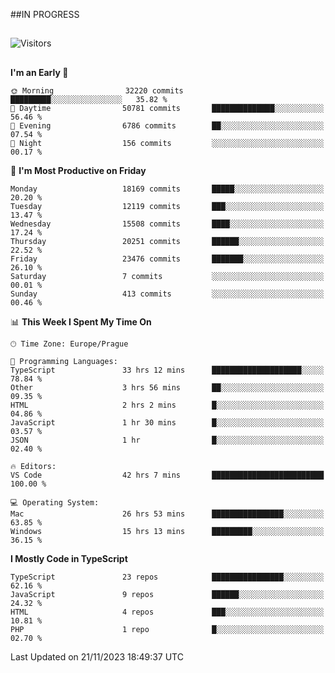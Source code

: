 ##IN PROGRESS
##
![Visitors](https://komarev.com/ghpvc/?username=petrbui&style=for-the-badge&label=Visitors+👀)



##
<!--
[![My GitHub stats](https://github-readme-stats.vercel.app/api?username=petrbui&theme=github_dark)](https://github.com/anuraghazra/github-readme-stats)

[![My wakatime stats](https://github-readme-stats.vercel.app/api/wakatime?username=petrbui&theme=github_dark)](https://github.com/anuraghazra/github-readme-stats)
-->
<!--START_SECTION:waka-->
**I'm an Early 🐤** 

```text
🌞 Morning                32220 commits       █████████░░░░░░░░░░░░░░░░   35.82 % 
🌆 Daytime                50781 commits       ██████████████░░░░░░░░░░░   56.46 % 
🌃 Evening                6786 commits        ██░░░░░░░░░░░░░░░░░░░░░░░   07.54 % 
🌙 Night                  156 commits         ░░░░░░░░░░░░░░░░░░░░░░░░░   00.17 % 
```
📅 **I'm Most Productive on Friday** 

```text
Monday                   18169 commits       █████░░░░░░░░░░░░░░░░░░░░   20.20 % 
Tuesday                  12119 commits       ███░░░░░░░░░░░░░░░░░░░░░░   13.47 % 
Wednesday                15508 commits       ████░░░░░░░░░░░░░░░░░░░░░   17.24 % 
Thursday                 20251 commits       ██████░░░░░░░░░░░░░░░░░░░   22.52 % 
Friday                   23476 commits       ███████░░░░░░░░░░░░░░░░░░   26.10 % 
Saturday                 7 commits           ░░░░░░░░░░░░░░░░░░░░░░░░░   00.01 % 
Sunday                   413 commits         ░░░░░░░░░░░░░░░░░░░░░░░░░   00.46 % 
```


📊 **This Week I Spent My Time On** 

```text
🕑︎ Time Zone: Europe/Prague

💬 Programming Languages: 
TypeScript               33 hrs 12 mins      ████████████████████░░░░░   78.84 % 
Other                    3 hrs 56 mins       ██░░░░░░░░░░░░░░░░░░░░░░░   09.35 % 
HTML                     2 hrs 2 mins        █░░░░░░░░░░░░░░░░░░░░░░░░   04.86 % 
JavaScript               1 hr 30 mins        █░░░░░░░░░░░░░░░░░░░░░░░░   03.57 % 
JSON                     1 hr                █░░░░░░░░░░░░░░░░░░░░░░░░   02.40 % 

🔥 Editors: 
VS Code                  42 hrs 7 mins       █████████████████████████   100.00 % 

💻 Operating System: 
Mac                      26 hrs 53 mins      ████████████████░░░░░░░░░   63.85 % 
Windows                  15 hrs 13 mins      █████████░░░░░░░░░░░░░░░░   36.15 % 
```

**I Mostly Code in TypeScript** 

```text
TypeScript               23 repos            ████████████████░░░░░░░░░   62.16 % 
JavaScript               9 repos             ██████░░░░░░░░░░░░░░░░░░░   24.32 % 
HTML                     4 repos             ███░░░░░░░░░░░░░░░░░░░░░░   10.81 % 
PHP                      1 repo              █░░░░░░░░░░░░░░░░░░░░░░░░   02.70 % 
```




 Last Updated on 21/11/2023 18:49:37 UTC
<!--END_SECTION:waka-->
